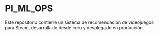 # PI_ML_OPS
Este repositorio contiene un sistema de recomendación de videojuegos para Steam, desarrollado desde cero y desplegado en producción.
